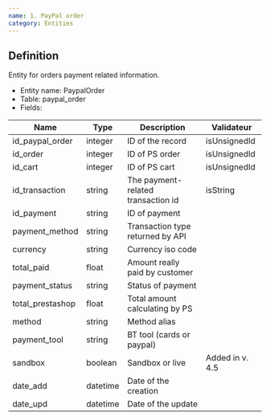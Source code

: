 ```yaml
---
name: 1. PayPal order
category: Entities
---
```


## Definition
Entity for orders payment related information.

* Entity name: PaypalOrder
* Table: paypal_order
* Fields:

|Name|Type|Description|Validateur|
|------|------|------|------|
|id_paypal_order|integer|ID of the record|isUnsignedId|
|id_order|integer|ID of PS order|isUnsignedId|
|id_cart|integer|ID of PS cart|isUnsignedId|
|id_transaction|string|The payment-related transaction id|isString|
|id_payment|string|ID of payment| |
|payment_method|string|Transaction type returned by API||
|currency|string|Currency iso code|
|total_paid|float|Amount really paid by customer||
|payment_status|string|Status of payment||
|total_prestashop|float|Total amount calculating by PS||
|method|string|Method alias||
|payment_tool|string|BT tool (cards or paypal)||
|sandbox|boolean|Sandbox or live|Added in v. 4.5|
|date_add|datetime|Date of the creation||
|date_upd|datetime|Date of the update||




